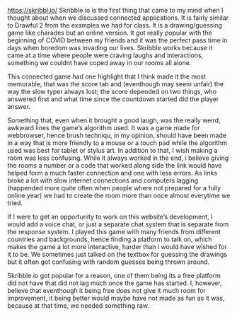 https://skribbl.io/ 
Skribble.io is the first thing that came to my mind when I thought about when we discussed connected applications. It is fairly similar to Drawful 2 from the examples we had for class. It is a drawing/guessing game like charades but an online version. It got really popular with the beginning of COVID between my friends and it was the perfect pass time in days when boredom was invading our lives. Skribble works because it came at a time where people were craving laughs and interactions, something we couldnt have coped away in our rooms all alone.

This connected game had one highlight that I think made it the most memorable, that was the score tab and (eventhough may seem unfair) the way the slow typer always lost; the score depended on two things, who answered first and what time since the countdown started did the player answer. 

Something that, even when it brought a good laugh, was the really weird, awkward lines the game’s algorithm used. It was a game made for webbrowser, hence brush techniqu, in my opinion, should have been made in a way that is more friendly to a mouse or a touch pad while the algorithm used was best for tablet or stylus art. In addition to that, I wish making a room was less confusing. While it always worked in the end, i believe giving the rooms a number or a code that worked along side the link would have helped form a much faster connection and one with less errors. As links broke a lot with slow internet connections and computers lagging (happended more quite often when people where not prepared for a fully online year) we had to create the room more than once almost everytime we tried.

If I were to get an opportunity to work on this website’s development, I would add a voice chat, or just a separate chat system that is separate from the response system. I played this game with many friends from different countries and backgrounds, hence finding a platform to talk on, which makes the game a lot more interactive, harder than i would have wished for it to be. We sometimes just talked on the textbox for guessing the drawings but it often got confusing with random guesses being thrown around.

Skribble.io got popular for a reason, one of them being its a free platform did not have that did not lag much once the game has started. I, however, believe that eventhough it being free does not give it much room for improvement, it being better would maybe have not made as fun as it was, because at that time, we needed something raw.

